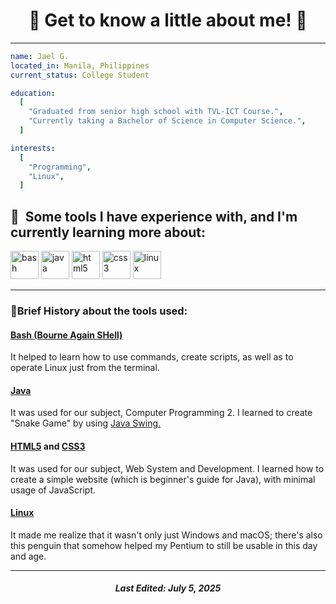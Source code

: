 <h1 align="center">
🐧 Get to know a little about me! 🐧
</h1>

___

```yaml
name: Jael G.
located_in: Manila, Philippines
current_status: College Student

education:
  [
    "Graduated from senior high school with TVL-ICT Course.",
    "Currently taking a Bachelor of Science in Computer Science.",
  ]

interests:
  [
    "Programming",
    "Linux",
  ]
```
    
<h2> 🚀 &nbsp;Some tools I have experience with, and I'm currently learning more about:</h2>
<p align="left">
<img src="https://cdn.jsdelivr.net/gh/devicons/devicon/icons/bash/bash-original.svg" alt="bash" width="45" height="45"/>
<img src="https://cdn.jsdelivr.net/gh/devicons/devicon@latest/icons/java/java-original-wordmark.svg" alt="java" width="45" height="45"/>
<img src="https://cdn.jsdelivr.net/gh/devicons/devicon@latest/icons/html5/html5-original-wordmark.svg" alt="html5" width="45" height="45"/>
<img src="https://cdn.jsdelivr.net/gh/devicons/devicon@latest/icons/css3/css3-original-wordmark.svg" alt="css3" width="45" height="45"/>
<img src="https://cdn.jsdelivr.net/gh/devicons/devicon@latest/icons/linux/linux-original.svg" alt="linux" width="45" height="45"/>
</p>

___

### 📖Brief History about the tools used:

#### [Bash (Bourne Again SHell)](https://tldp.org/LDP/Bash-Beginners-Guide/html/Bash-Beginners-Guide.html)
It helped to learn how to use commands, create scripts, as well as to operate Linux just from the terminal.

#### [Java](https://docs.oracle.com/javase/tutorial/)
It was used for our subject, Computer Programming 2. I learned to create "Snake Game" by using [Java Swing.](https://www.geeksforgeeks.org/introduction-to-java-swing/)

#### [HTML5](https://developer.mozilla.org/en-US/docs/Learn_web_development/Getting_started/Your_first_website) and [CSS3](https://developer.mozilla.org/en-US/docs/Web/CSS)
It was used for our subject, Web System and Development. I learned how to create a simple website (which is beginner's guide for Java), with minimal usage of JavaScript.

#### [Linux](https://www.kernel.org/)
It made me realize that it wasn't only just Windows and macOS; there's also this penguin that somehow helped my Pentium to still be usable in this day and age.

___
<h5 align="center">
Last Edited: July 5, 2025
</h5>
